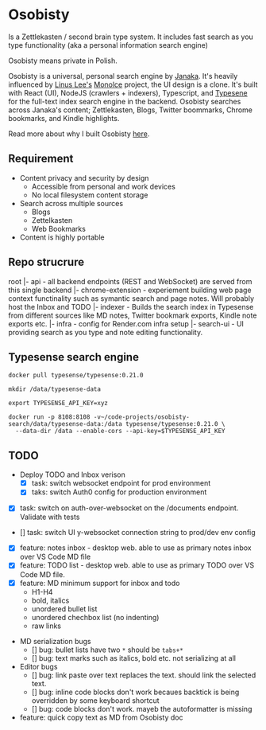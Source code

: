 # Osobisty

Is a Zettlekasten / second brain type system. It includes fast search as you type functionality (aka a personal information search engine)

Osobisty means private in Polish.

Osobisty is a universal, personal search engine by [Janaka](https://janaka.dev). It's heavily influenced by [Linus Lee's](https://thesephist.com/) [Monolce](https://github.com/thesephist/monocle) project, the UI design is a clone. It's built with React (UI), NodeJS (crawlers + indexers), Typescript, and [Typesene](https://typesense.org) for the full-text index search engine in the backend. Osobisty searches across Janaka's content; Zettlekasten, Blogs, Twitter boommarks, Chrome bookmarks, and Kindle highlights.

Read more about why I built Osobisty [here](https://janaka.dev/introducing-osobisty-universal-personal-search-engine/).

## Requirement

- Content privacy and security by design
  - Accessible from personal and work devices
  - No local filesystem content storage
- Search across multiple sources
  - Blogs
  - Zettelkasten
  - Web Bookmarks
- Content is highly portable

## Repo strucrure 

root
|- api - all backend endpoints (REST and WebSocket) are served from this single backend
|- chrome-extension - experiement building web page context functinality such as symantic search and page notes. Will probably host the Inbox and TODO
|- indexer - Builds the search index in Typesense from different sources like MD notes, Twitter bookmark exports, Kindle note exports etc.
|- infra - config for Render.com infra setup
|- search-ui - UI providing search as you type and note editing functionality.

## Typesense search engine

```shell
docker pull typesense/typesense:0.21.0
```

```shell
mkdir /data/typesense-data

export TYPESENSE_API_KEY=xyz

docker run -p 8108:8108 -v~/code-projects/osobisty-search/data/typesense-data:/data typesense/typesense:0.21.0 \
  --data-dir /data --enable-cors --api-key=$TYPESENSE_API_KEY
```


## TODO

- Deploy TODO and Inbox verison
  - [x] task: switch websocket endpoint for prod environment
  - [x] taks: switch Auth0 config for production environment
- [x] task: switch on auth-over-websocket on the /documents endpoint. Validate with tests
- [] task: switch UI y-websocket connection string to prod/dev env config
- [x] feature: notes inbox - desktop web. able to use as primary notes inbox over VS Code MD file
- [x] feature: TODO list - desktop web. able to use as primary TODO over VS Code MD file.
- [x] feature: MD minimum support for inbox and todo
  - H1-H4
  - bold, italics
  - unordered bullet list
  - unordered chechbox list (no indenting)
  - raw links
- MD serialization bugs
  - [] bug: bullet lists have two `*` should be `tabs+*`
  - [] bug: text marks such as italics, bold etc. not serializing at all
- Editor bugs
  - [] bug: link paste over text replaces the text. should link the selected text.
  - [] bug: inline code blocks don't work becaues backtick is being overridden by some keyboard shortcut
  - [] bug: code blocks don't work. mayeb the autoformatter is missing
- feature: quick copy text as MD from Osobisty doc 
  





